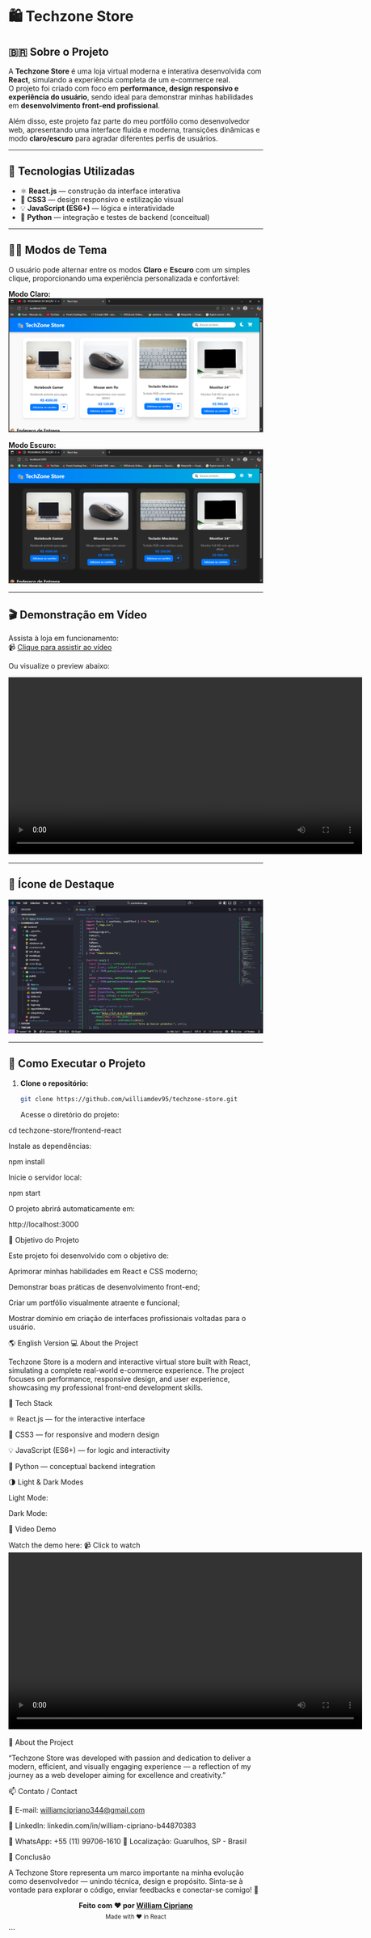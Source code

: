 # 🛍️ Techzone Store

## 🇧🇷 Sobre o Projeto

A **Techzone Store** é uma loja virtual moderna e interativa desenvolvida com **React**, simulando a experiência completa de um e-commerce real.  
O projeto foi criado com foco em **performance, design responsivo e experiência do usuário**, sendo ideal para demonstrar minhas habilidades em **desenvolvimento front-end profissional**.

Além disso, este projeto faz parte do meu portfólio como desenvolvedor web, apresentando uma interface fluida e moderna, transições dinâmicas e modo **claro/escuro** para agradar diferentes perfis de usuários.

---

## 🧠 Tecnologias Utilizadas

- ⚛️ **React.js** — construção da interface interativa
- 🎨 **CSS3** — design responsivo e estilização visual
- 💡 **JavaScript (ES6+)** — lógica e interatividade
- 🐍 **Python** — integração e testes de backend (conceitual)

---

## 🌙💡 Modos de Tema

O usuário pode alternar entre os modos **Claro** e **Escuro** com um simples clique, proporcionando uma experiência personalizada e confortável:

**Modo Claro:**  
![Tela Clara](./frontend-react/src/assets/images/telaclara.png)

**Modo Escuro:**  
![Tela Escura](./frontend-react/src/assets/images/telaescura.png)

---

## 🎬 Demonstração em Vídeo

Assista à loja em funcionamento:  
📹 [Clique para assistir ao vídeo](./frontend-react/src/assets/videos/loja.mp4)

Ou visualize o preview abaixo:

<video src="./frontend-react/src/assets/videos/loja.mp4" controls width="700"></video>

---

## 🐍 Ícone de Destaque

![Python](./frontend-react/src/assets/images/python.png)

---

## 🚀 Como Executar o Projeto

1. **Clone o repositório:**
   ```bash
   git clone https://github.com/williamdev95/techzone-store.git
   ```
   Acesse o diretório do projeto:

cd techzone-store/frontend-react

Instale as dependências:

npm install

Inicie o servidor local:

npm start

O projeto abrirá automaticamente em:

http://localhost:3000

📌 Objetivo do Projeto

Este projeto foi desenvolvido com o objetivo de:

Aprimorar minhas habilidades em React e CSS moderno;

Demonstrar boas práticas de desenvolvimento front-end;

Criar um portfólio visualmente atraente e funcional;

Mostrar domínio em criação de interfaces profissionais voltadas para o usuário.

🌎 English Version
💻 About the Project

Techzone Store is a modern and interactive virtual store built with React, simulating a complete real-world e-commerce experience.
The project focuses on performance, responsive design, and user experience, showcasing my professional front-end development skills.

🧰 Tech Stack

⚛️ React.js — for the interactive interface

🎨 CSS3 — for responsive and modern design

💡 JavaScript (ES6+) — for logic and interactivity

🐍 Python — conceptual backend integration

🌗 Light & Dark Modes

Light Mode:

Dark Mode:

🎥 Video Demo

Watch the demo here: 📹 Click to watch
<video src="./frontend-react/src/assets/videos/loja.mp4" controls width="700"></video>

💬 About the Project

“Techzone Store was developed with passion and dedication to deliver a modern, efficient, and visually engaging experience — a reflection of my journey as a web developer aiming for excellence and creativity.”

📫 Contato / Contact

📧 E-mail: williamcipriano344@gmail.com

💼 LinkedIn: linkedin.com/in/william-cipriano-b44870383

📱 WhatsApp: +55 (11) 99706-1610
📍 Localização: Guarulhos, SP - Brasil

🏁 Conclusão

A Techzone Store representa um marco importante na minha evolução como desenvolvedor — unindo técnica, design e propósito.
Sinta-se à vontade para explorar o código, enviar feedbacks e conectar-se comigo! 🚀

<p align="center"> <b>Feito com ❤️ por <a href="https://www.linkedin.com/in/william-cipriano-b44870383">William Cipriano</a></b><br> <sub>Made with ❤️ in React</sub> </p> ```

